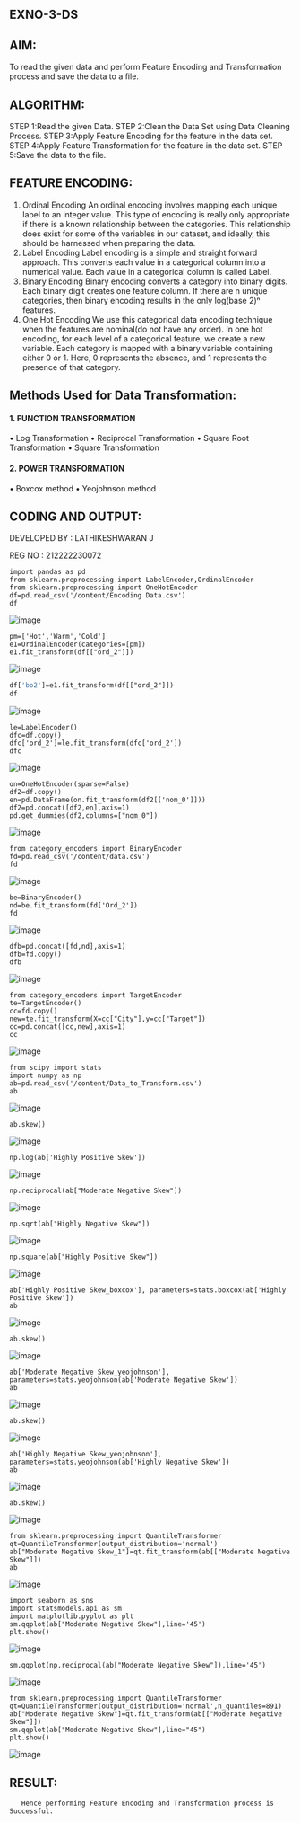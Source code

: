 ## EXNO-3-DS

## AIM:
To read the given data and perform Feature Encoding and Transformation process and save the data to a file.

## ALGORITHM:
STEP 1:Read the given Data.
STEP 2:Clean the Data Set using Data Cleaning Process.
STEP 3:Apply Feature Encoding for the feature in the data set.
STEP 4:Apply Feature Transformation for the feature in the data set.
STEP 5:Save the data to the file.

## FEATURE ENCODING:
1. Ordinal Encoding
An ordinal encoding involves mapping each unique label to an integer value. This type of encoding is really only appropriate if there is a known relationship between the categories. This relationship does exist for some of the variables in our dataset, and ideally, this should be harnessed when preparing the data.
2. Label Encoding
Label encoding is a simple and straight forward approach. This converts each value in a categorical column into a numerical value. Each value in a categorical column is called Label.
3. Binary Encoding
Binary encoding converts a category into binary digits. Each binary digit creates one feature column. If there are n unique categories, then binary encoding results in the only log(base 2)ⁿ features.
4. One Hot Encoding
We use this categorical data encoding technique when the features are nominal(do not have any order). In one hot encoding, for each level of a categorical feature, we create a new variable. Each category is mapped with a binary variable containing either 0 or 1. Here, 0 represents the absence, and 1 represents the presence of that category.

## Methods Used for Data Transformation:
 #### 1. FUNCTION TRANSFORMATION
• Log Transformation
• Reciprocal Transformation
• Square Root Transformation
• Square Transformation
 #### 2. POWER TRANSFORMATION
• Boxcox method
• Yeojohnson method

## CODING AND OUTPUT:

DEVELOPED BY : LATHIKESHWARAN J

REG NO : 212222230072
```
import pandas as pd
from sklearn.preprocessing import LabelEncoder,OrdinalEncoder
from sklearn.preprocessing import OneHotEncoder
df=pd.read_csv('/content/Encoding Data.csv')
df
```


![image](https://github.com/LATHIKESHWARAN/EXNO-3-DS/assets/119393556/69912819-7283-407e-91dd-a98bacd10907)


```
pm=['Hot','Warm','Cold']
e1=OrdinalEncoder(categories=[pm])
e1.fit_transform(df[["ord_2"]])
```

![image](https://github.com/LATHIKESHWARAN/EXNO-3-DS/assets/119393556/149fd26a-608f-4b4f-bb17-d3b1cfb2c5ed)

```p
df['bo2']=e1.fit_transform(df[["ord_2"]])
df
```

![image](https://github.com/LATHIKESHWARAN/EXNO-3-DS/assets/119393556/834dcaa5-ff95-49d1-8e6f-557b31a30c88)

```
le=LabelEncoder()
dfc=df.copy()
dfc['ord_2']=le.fit_transform(dfc['ord_2'])
dfc
```


![image](https://github.com/LATHIKESHWARAN/EXNO-3-DS/assets/119393556/9b0c7865-75e9-4ccf-88f8-d495700488ac)

```
on=OneHotEncoder(sparse=False)
df2=df.copy()
en=pd.DataFrame(on.fit_transform(df2[['nom_0']]))
df2=pd.concat([df2,en],axis=1)
pd.get_dummies(df2,columns=["nom_0"])
```

![image](https://github.com/LATHIKESHWARAN/EXNO-3-DS/assets/119393556/7bb2cdb6-9a1f-48f0-afef-9873a0a816d9)

```
from category_encoders import BinaryEncoder
fd=pd.read_csv('/content/data.csv')
fd
```

![image](https://github.com/LATHIKESHWARAN/EXNO-3-DS/assets/119393556/8904b3e1-787a-4c11-ad13-3196e2a87819)

```
be=BinaryEncoder()
nd=be.fit_transform(fd['Ord_2'])
fd
```

![image](https://github.com/LATHIKESHWARAN/EXNO-3-DS/assets/119393556/490ab4ea-fd32-4fdf-bdf5-be349dd6caa1)

```
dfb=pd.concat([fd,nd],axis=1)
dfb=fd.copy()
dfb
```

![image](https://github.com/LATHIKESHWARAN/EXNO-3-DS/assets/119393556/14f0b0ed-6cc3-450e-a3d3-b272ad4144a0)

```
from category_encoders import TargetEncoder
te=TargetEncoder()
cc=fd.copy()
new=te.fit_transform(X=cc["City"],y=cc["Target"])
cc=pd.concat([cc,new],axis=1)
cc
```


![image](https://github.com/LATHIKESHWARAN/EXNO-3-DS/assets/119393556/24e5c303-4275-45f2-be66-a2949b9354cb)

```
from scipy import stats
import numpy as np
ab=pd.read_csv('/content/Data_to_Transform.csv')
ab
```

![image](https://github.com/LATHIKESHWARAN/EXNO-3-DS/assets/119393556/870be182-a1ce-41dc-862f-53bd6a49acbc)

```
ab.skew()
```
![image](https://github.com/LATHIKESHWARAN/EXNO-3-DS/assets/119393556/04c6ef56-caee-41ef-9228-64728a0f5351)

```
np.log(ab['Highly Positive Skew'])
```

![image](https://github.com/LATHIKESHWARAN/EXNO-3-DS/assets/119393556/edd7a723-f153-448d-8c38-0890eec0cdc7)

```
np.reciprocal(ab["Moderate Negative Skew"])
```

![image](https://github.com/LATHIKESHWARAN/EXNO-3-DS/assets/119393556/134955fc-c21e-41ca-abe8-444d6bb79c6d)

```
np.sqrt(ab["Highly Negative Skew"])
```

![image](https://github.com/LATHIKESHWARAN/EXNO-3-DS/assets/119393556/ab0039c8-bfb6-4dc8-9739-aea4ece8a86f)

```
np.square(ab["Highly Positive Skew"])
```

![image](https://github.com/LATHIKESHWARAN/EXNO-3-DS/assets/119393556/c20568ec-d2a9-4574-be7e-1e9d9ae4a339)

```
ab['Highly Positive Skew_boxcox'], parameters=stats.boxcox(ab['Highly Positive Skew'])
ab
```

![image](https://github.com/LATHIKESHWARAN/EXNO-3-DS/assets/119393556/3b9e770a-e94c-4e0e-9ff3-8e98bf2ed9df)

```
ab.skew()
```

![image](https://github.com/LATHIKESHWARAN/EXNO-3-DS/assets/119393556/701906f2-7a18-4935-b358-235eca41ead1)

```
ab['Moderate Negative Skew_yeojohnson'], parameters=stats.yeojohnson(ab['Moderate Negative Skew'])
ab
```

![image](https://github.com/LATHIKESHWARAN/EXNO-3-DS/assets/119393556/25c7303c-6ff7-44c4-a4ad-8c215723ec5e)

```
ab.skew()

```

![image](https://github.com/LATHIKESHWARAN/EXNO-3-DS/assets/119393556/bca201b5-35f9-4004-a86f-e91a1f5d675e)


```
ab['Highly Negative Skew_yeojohnson'], parameters=stats.yeojohnson(ab['Highly Negative Skew'])
ab
```

![image](https://github.com/LATHIKESHWARAN/EXNO-3-DS/assets/119393556/60545326-ed1f-43a4-9b26-d7a448aa5295)


```
ab.skew()
```

![image](https://github.com/LATHIKESHWARAN/EXNO-3-DS/assets/119393556/80e2b38f-d248-4280-9eee-73a6d6e981f2)

```
from sklearn.preprocessing import QuantileTransformer
qt=QuantileTransformer(output_distribution='normal')
ab["Moderate Negative Skew_1"]=qt.fit_transform(ab[["Moderate Negative Skew"]])
ab
```

![image](https://github.com/LATHIKESHWARAN/EXNO-3-DS/assets/119393556/257c87c3-96ab-4202-ae85-f9845f8ea1d6)


```
import seaborn as sns
import statsmodels.api as sm
import matplotlib.pyplot as plt
sm.qqplot(ab["Moderate Negative Skew"],line='45')
plt.show()
```

![image](https://github.com/LATHIKESHWARAN/EXNO-3-DS/assets/119393556/d7c76ad6-2ab6-4e03-bb3b-b55981a179e2)

```
sm.qqplot(np.reciprocal(ab["Moderate Negative Skew"]),line='45')
```

![image](https://github.com/LATHIKESHWARAN/EXNO-3-DS/assets/119393556/85682389-ed02-4aa8-be54-b9ceb372855a)


```
from sklearn.preprocessing import QuantileTransformer
qt=QuantileTransformer(output_distribution='normal',n_quantiles=891)
ab["Moderate Negative Skew"]=qt.fit_transform(ab[["Moderate Negative Skew"]])
sm.qqplot(ab["Moderate Negative Skew"],line="45")
plt.show()
```
![image](https://github.com/LATHIKESHWARAN/EXNO-3-DS/assets/119393556/789a3105-3ffe-43e9-bd6d-a1652ddcfef4)


## RESULT:
       Hence performing Feature Encoding and Transformation process is Successful.
       
